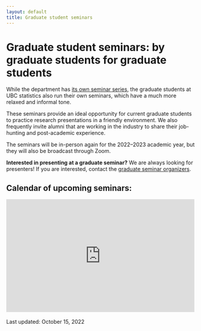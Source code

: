```yaml
---
layout: default
title: Graduate student seminars
---
```


# Graduate student seminars: by graduate students for graduate students

While the department has [its own seminar series](https://www.stat.ubc.ca/events-calendar),
the graduate students at UBC statistics also run their own seminars, which
have a much more relaxed and informal tone.

These seminars provide an ideal opportunity for current graduate students to
practice research presentations in a friendly environment.
We also frequently invite alumni that are working in the industry to
share their job-hunting and post-academic experience.

The seminars will be in-person again for the 2022&ndash;2023 academic year,
but they will also be broadcast through Zoom.
<!--As before, the presenter will prepare a trivia question
to be made during their presentation.
Attendees who send the answer to the seminar organizers via email are in
for a food voucher giveaway.-->


**Interested in presenting at a graduate seminar?**
We are always looking for presenters! If you are interested,
contact the [graduate seminar organizers](./grad-positions.html).

<div class="span9">
	<h2>Calendar of upcoming seminars:</h2>
	<iframe src="https://calendar.google.com/calendar/embed?height=300&wkst=1&bgcolor=%23ffffff&ctz=America%2FVancouver&src=MjNodWRuYzZvM2VoZzFubmltZTBmbmY4OThAZ3JvdXAuY2FsZW5kYXIuZ29vZ2xlLmNvbQ&color=%23D81B60&showPrint=0&showTitle=0" style="border-width:0" width="500" height="300" frameborder="0" scrolling="no"></iframe>
</div><!--/span-->
<br/>
Last updated: October 15, 2022

